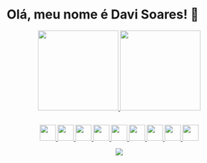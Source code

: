# Olá, meu nome é Davi Soares! 👋

<div align="center">
  <a href="https://github.com/DaviSoares-1">
  <img height="180em" src="https://github-readme-stats.vercel.app/api?username=DaviSoares-1&show_icons=true&theme=github_dark&include_all_commits=true&count_private=true"/>
  <img height="180em" src="https://github-readme-stats.vercel.app/api/top-langs/?username=DaviSoares-1&layout=compact&langs_count=7&theme=github_dark"/>
</div>

##

<p align="center">
  <img src="https://cdn.jsdelivr.net/gh/devicons/devicon/icons/html5/html5-original.svg" width="36" height="36"/>
  <img src="https://cdn.jsdelivr.net/gh/devicons/devicon/icons/css3/css3-original.svg" width="36" height="36"/>      
  <img src="https://cdn.jsdelivr.net/gh/devicons/devicon/icons/javascript/javascript-original.svg" width="36" height="36"/>
  <img src="https://cdn.jsdelivr.net/gh/devicons/devicon/icons/sass/sass-original.svg" width="36" height="36"/>
  <img src="https://cdn.jsdelivr.net/gh/devicons/devicon/icons/bootstrap/bootstrap-original.svg" width="36" height="36"/>   
  <img src="https://cdn.jsdelivr.net/gh/devicons/devicon/icons/react/react-original.svg" width="36" height="36"/>
  <img src="https://cdn.jsdelivr.net/gh/devicons/devicon/icons/vuejs/vuejs-original.svg" width="36" height="36"/>    
  <img src="https://cdn.jsdelivr.net/gh/devicons/devicon/icons/typescript/typescript-original.svg" width="36" height="36"/>   
  <img src="https://cdn.jsdelivr.net/gh/devicons/devicon/icons/nodejs/nodejs-original.svg" width="36" height="36"/>
</p>

<div align="center"> 
 <a href="www.linkedin.com/in/davi-soares-a6bb87263/" target="_blank"><img src="https://img.shields.io/badge/LinkedIn-0077B5?style=for-the-badge&logo=linkedin&logoColor=white target="_blank"></a>
</div>
